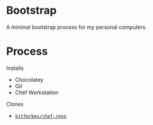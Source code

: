 # Bootstrap

A minimal bootstrap process for my personal computers.

# Process

Installs
- Chocolatey
- Git
- Chef Workstation

Clones
- [`kitforbes/chef-repo`](https://github.com/kitforbes/chef-repo)
